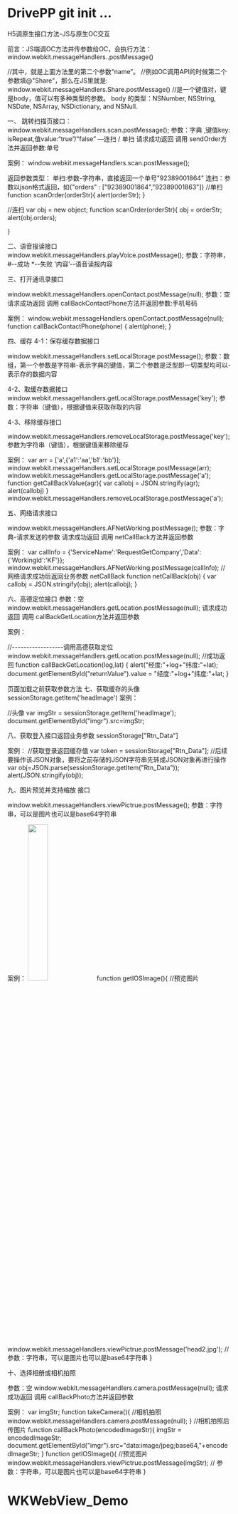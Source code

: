 # DrivePP git init ...

H5调原生接口方法-JS与原生OC交互


前言：JS端调OC方法并传参数给OC，会执行方法：
window.webkit.messageHandlers.<name>.postMessage(<messageBody>)

//其中<name>，就是上面方法里的第二个参数“name”。
//例如OC调用API的时候第二个参数填@"Share"，那么在JS里就是:
window.webkit.messageHandlers.Share.postMessage(<messageBody>)
//<messageBody>是一个键值对，键是body，值可以有多种类型的参数。
body 的类型：NSNumber, NSString, NSDate, NSArray, NSDictionary, and NSNull.

一、 跳转扫描页接口：
window.webkit.messageHandlers.scan.postMessage(<messageBody>);
参数：字典 ,键值key: isRepeat,值value:“true”/“false” —连扫 / 单扫
请求成功返回 调用 sendOrder方法并返回参数:单号

案例：
window.webkit.messageHandlers.scan.postMessage(<messageBody>);

返回参数类型： 单扫:参数-字符串，直接返回一个单号"92389001864"
连扫：参数以json格式返回，如{"orders" : ["92389001864","92389001863"]}
//单扫
function scanOrder(orderStr){
alert(orderStr);
}

//连扫
var obj = new object;
function scanOrder(orderStr){
obj = orderStr;
alert(obj.orders);

}

二、语音报读接口
window.webkit.messageHandlers.playVoice.postMessage(<messageBody>);
参数：字符串， #--成功  *--失败  ‘内容’--语音读报内容

三、打开通讯录接口

window.webkit.messageHandlers.openContact.postMessage(null);
参数：空
请求成功返回 调用 callBackContactPhone方法并返回参数:手机号码


案例：
window.webkit.messageHandlers.openContact.postMessage(null);
function  callBackContactPhone(phone)
{
alert(phone);
}

四、缓存
4-1：保存缓存数据接口

window.webkit.messageHandlers.setLocalStorage.postMessage(<messageBody>);
参数：数组，第一个参数是字符串-表示字典的键值，第二个参数是泛型即一切类型均可以-表示存的数据内容


4-2、取缓存数据接口
window.webkit.messageHandlers.getLocalStorage.postMessage('key');
参数：字符串（键值），根据键值来获取存取的内容

4-3、移除缓存接口

window.webkit.messageHandlers.removeLocalStorage.postMessage('key');
参数为字符串（键值），根据键值来移除缓存


案例：
var arr = ['a',{'a1':'aa','b1':'bb'}];
window.webkit.messageHandlers.setLocalStorage.postMessage(arr);
window.webkit.messageHandlers.getLocalStorage.postMessage('a');
function getCallBackValue(agr){
var callobj = JSON.stringify(agr);
alert(callobj)
}
window.webkit.messageHandlers.removeLocalStorage.postMessage('a');



五、网络请求接口

window.webkit.messageHandlers.AFNetWorking.postMessage(<messageBody>);
参数：字典-请求发送的参数
请求成功返回 调用 netCallBack方法并返回参数

案例：
var callInfo = {'ServiceName':'RequestGetCompany','Data':{'WorkingId':'KF'}};
window.webkit.messageHandlers.AFNetWorking.postMessage(callInfo);
//网络请求成功后返回业务参数 netCallBack
function netCallBack(obj)
{
var callobj = JSON.stringify(obj);
alert(callobj);
}


六、高德定位接口
参数：空
window.webkit.messageHandlers.getLocation.postMessage(null);
请求成功返回 调用 callBackGetLocation方法并返回参数

案例：

//------------------调用高德获取定位
window.webkit.messageHandlers.getLocation.postMessage(null);
//成功返回
function callBackGetLocation(log,lat) {
alert("经度:"+log+"纬度:"+lat);
document.getElementById("returnValue").value = "经度:"+log+"纬度:"+lat;
}

页面加载之前获取参数方法
七、获取缓存的头像  sessionStorage.getItem('headImage')
案例：

//头像
var imgStr =   sessionStorage.getItem('headImage');
document.getElementById("imgr").src=imgStr;


八、获取登入接口返回业务参数   sessionStorage["Rtn_Data"]

案例：
//获取登录返回缓存值
var token = sessionStorage["Rtn_Data"];
//后续要操作该JSON对象，要将之前存储的JSON字符串先转成JSON对象再进行操作
var  obj=JSON.parse(sessionStorage.getItem("Rtn_Data"));
alert(JSON.stringify(obj));


九、图片预览并支持缩放 接口

window.webkit.messageHandlers.viewPictrue.postMessage(<messageBody>);
参数：字符串，可以是图片也可以是base64字符串

案例：
<img src="head2.jpg" style="width: 30%; height: 30%;" onclick="getIOSImage()">
function getIOSImage(){
//预览图片
window.webkit.messageHandlers.viewPictrue.postMessage('head2.jpg');
// 参数：字符串，可以是图片也可以是base64字符串
}


十、选择相册或相机拍照

参数：空
window.webkit.messageHandlers.camera.postMessage(null);
请求成功返回 调用 callBackPhoto方法并返回参数

案例：
var imgStr;
function takeCamera(){
//相机拍照
window.webkit.messageHandlers.camera.postMessage(null);
}
//相机拍照后传图片
function callBackPhoto(encodedImageStr){
imgStr = encodedImageStr;
document.getElementById("imgr").src="data:image/jpeg;base64,"+encodedImageStr;
}
function getIOSImage(){
//预览图片
window.webkit.messageHandlers.viewPictrue.postMessage(imgStr);
// 参数：字符串，可以是图片也可以是base64字符串
}
# WKWebView_Demo
